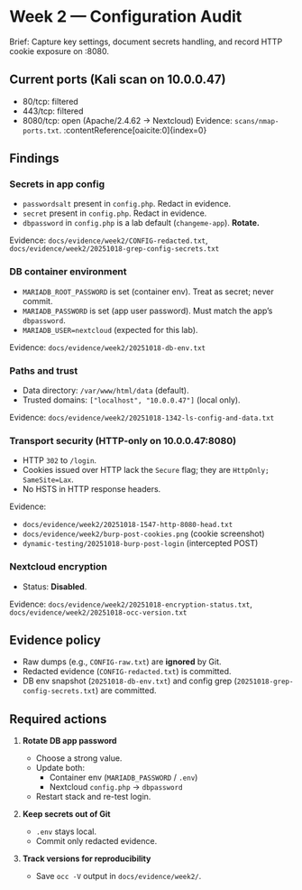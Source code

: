 # Week 2 — Configuration Audit

Brief: Capture key settings, document secrets handling, and record HTTP cookie exposure on :8080.

## Current ports (Kali scan on 10.0.0.47)
- 80/tcp: filtered
- 443/tcp: filtered
- 8080/tcp: open (Apache/2.4.62 → Nextcloud)
Evidence: `scans/nmap-ports.txt`. :contentReference[oaicite:0]{index=0}

## Findings

### Secrets in app config
- `passwordsalt` present in `config.php`. Redact in evidence.
- `secret` present in `config.php`. Redact in evidence.
- `dbpassword` in `config.php` is a lab default (`changeme-app`). **Rotate.**

Evidence: `docs/evidence/week2/CONFIG-redacted.txt`, `docs/evidence/week2/20251018-grep-config-secrets.txt`

### DB container environment
- `MARIADB_ROOT_PASSWORD` is set (container env). Treat as secret; never commit.
- `MARIADB_PASSWORD` is set (app user password). Must match the app’s `dbpassword`.
- `MARIADB_USER=nextcloud` (expected for this lab).

Evidence: `docs/evidence/week2/20251018-db-env.txt`

### Paths and trust
- Data directory: `/var/www/html/data` (default).
- Trusted domains: `["localhost", "10.0.0.47"]` (local only).

Evidence: `docs/evidence/week2/20251018-1342-ls-config-and-data.txt`

### Transport security (HTTP-only on 10.0.0.47:8080)
- HTTP `302` to `/login`.
- Cookies issued over HTTP lack the `Secure` flag; they are `HttpOnly; SameSite=Lax`.
- No HSTS in HTTP response headers.

Evidence:
- `docs/evidence/week2/20251018-1547-http-8080-head.txt`
- `docs/evidence/week2/burp-post-cookies.png` (cookie screenshot)
- `dynamic-testing/20251018-burp-post-login` (intercepted POST)

### Nextcloud encryption
- Status: **Disabled**.

Evidence: `docs/evidence/week2/20251018-encryption-status.txt`, `docs/evidence/week2/20251018-occ-version.txt`

## Evidence policy
- Raw dumps (e.g., `CONFIG-raw.txt`) are **ignored** by Git.
- Redacted evidence (`CONFIG-redacted.txt`) is committed.
- DB env snapshot (`20251018-db-env.txt`) and config grep (`20251018-grep-config-secrets.txt`) are committed.

## Required actions
1. **Rotate DB app password**
   - Choose a strong value.
   - Update both:
     - Container env (`MARIADB_PASSWORD` / `.env`)
     - Nextcloud `config.php` → `dbpassword`
   - Restart stack and re-test login.

2. **Keep secrets out of Git**
   - `.env` stays local.
   - Commit only redacted evidence.

3. **Track versions for reproducibility**
   - Save `occ -V` output in `docs/evidence/week2/`.
